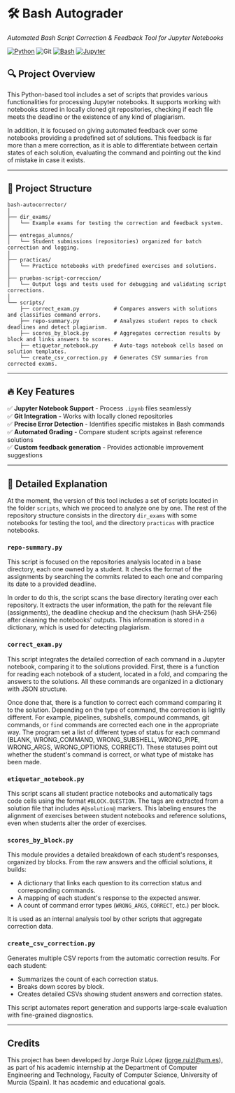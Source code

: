 # 🛠️ Bash Autograder  
*Automated Bash Script Correction & Feedback Tool for Jupyter Notebooks*  

[![Python](https://img.shields.io/badge/Python-3.8%2B-blue)](https://www.python.org/)
![Git](https://img.shields.io/badge/git-%23F05033.svg?style=for-the-badge&logo=git&logoColor=white)
[![Bash](https://img.shields.io/badge/Bash-5.0%2B-brightgreen)](https://www.gnu.org/software/bash/)
[![Jupyter](https://img.shields.io/badge/Jupyter-Notebook-orange)](https://jupyter.org/)

## 🔍 Project Overview

This Python-based tool includes a set of scripts that provides various functionalities for processing Jupyter notebooks. It supports working with notebooks stored in locally cloned git repositories, checking if each file meets the deadline or the existence of any kind of plagiarism. 

In addition, it is focused on giving automated feedback over some notebooks providing a predefined set of solutions. This feedback is far more than a mere correction, as it is able to differentiate between certain states of each solution, evaluating the command and pointing out the kind of mistake in case it exists. 

---

## 📁 Project Structure

```
bash-autocorrector/
│
├── dir_exams/                      
│   └── Example exams for testing the correction and feedback system.  
│
├── entregas_alumnos/              
│   └── Student submissions (repositories) organized for batch correction and logging.  
│
├── practicas/                     
│   └── Practice notebooks with predefined exercises and solutions.  
│
├── pruebas-script-correccion/    
│   └── Output logs and tests used for debugging and validating script corrections.  
│
└── scripts/                       
    ├── correct_exam.py           # Compares answers with solutions and classifies command errors.
    ├── repo-summary.py           # Analyzes student repos to check deadlines and detect plagiarism.
    ├── scores_by_block.py        # Aggregates correction results by block and links answers to scores.
    ├── etiquetar_notebook.py     # Auto-tags notebook cells based on solution templates.
    └── create_csv_correction.py  # Generates CSV summaries from corrected exams.
```

---

## 🔥 Key Features

✅ **Jupyter Notebook Support** - Process `.ipynb` files seamlessly  
✅ **Git Integration** - Works with locally cloned repositories  
✅ **Precise Error Detection** - Identifies specific mistakes in Bash commands  
✅ **Automated Grading** - Compare student scripts against reference solutions  
✅ **Custom feedback generation** - Provides actionable improvement suggestions

---

## 🔬 Detailed Explanation

At the moment, the version of this tool includes a set of scripts located in the folder `scripts`, which we proceed to analyze one by one. The rest of the repository structure consists in the directory `dir_exams` with some notebooks for testing the tool, and the directory `practicas` with practice notebooks.

### `repo-summary.py`

This script is focused on the repositories analysis located in a base directory, each one owned by a student. It checks the format of the assignments by searching the commits related to each one and comparing its date to a provided deadline. 

In order to do this, the script scans the base directory iterating over each repository. It extracts the user information, the path for the relevant file (assignments), the deadline checkup and the checksum (hash SHA-256) after cleaning the notebooks' outputs. This information is stored in a dictionary, which is used for detecting plagiarism.

### `correct_exam.py`

This script integrates the detailed correction of each command in a Jupyter notebook, comparing it to the solutions provided. First, there is a function for reading each notebook of a student, located in a fold, and comparing the answers to the solutions. All these commands are organized in a dictionary with JSON structure. 

Once done that, there is a function to correct each command comparing it to the solution. Depending on the type of command, the correction is lightly different. For example, pipelines, subshells, compound commands, git commands, or `find` commands are corrected each one in the appropriate way. The program set a list of different types of status for each command (BLANK, WRONG_COMMAND, WRONG_SUBSHELL, WRONG_PIPE, WRONG_ARGS, WRONG_OPTIONS, CORRECT). These statuses point out whether the student's command is correct, or what type of mistake has been made.

### `etiquetar_notebook.py`

This script scans all student practice notebooks and automatically tags code cells using the format `#BLOCK.QUESTION`. The tags are extracted from a solution file that includes `#@solution@` markers. This labeling ensures the alignment of exercises between student notebooks and reference solutions, even when students alter the order of exercises.

### `scores_by_block.py`

This module provides a detailed breakdown of each student's responses, organized by blocks. From the raw answers and the official solutions, it builds:
- A dictionary that links each question to its correction status and corresponding commands.
- A mapping of each student's response to the expected answer.
- A count of command error types (`WRONG_ARGS`, `CORRECT`, etc.) per block.

It is used as an internal analysis tool by other scripts that aggregate correction data.

### `create_csv_correction.py`

Generates multiple CSV reports from the automatic correction results. For each student:
- Summarizes the count of each correction status.
- Breaks down scores by block.
- Creates detailed CSVs showing student answers and correction states.

This script automates report generation and supports large-scale evaluation with fine-grained diagnostics.

---

## Credits

This project has been developed by Jorge Ruiz López ([jorge.ruizl@um.es](emailto:jorge.ruizl@um.es)), as part of his academic internship at the Department of Computer Engineering and Technology, Faculty of Computer Science, University of Murcia (Spain). It has academic and educational goals.




